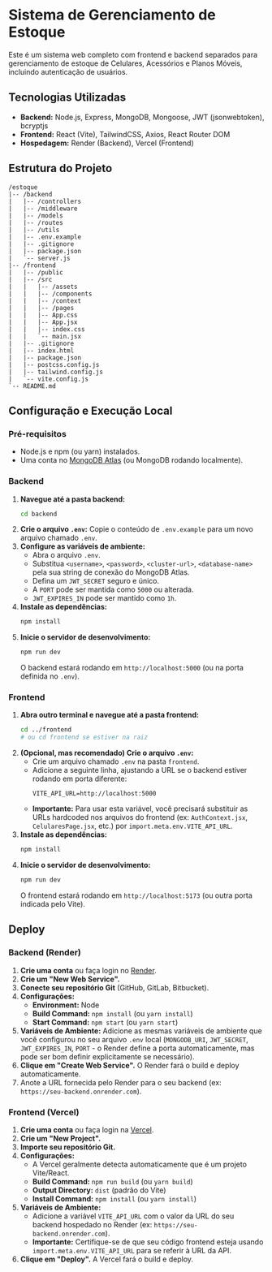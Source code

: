# Sistema de Gerenciamento de Estoque

Este é um sistema web completo com frontend e backend separados para gerenciamento de estoque de Celulares, Acessórios e Planos Móveis, incluindo autenticação de usuários.

## Tecnologias Utilizadas

*   **Backend:** Node.js, Express, MongoDB, Mongoose, JWT (jsonwebtoken), bcryptjs
*   **Frontend:** React (Vite), TailwindCSS, Axios, React Router DOM
*   **Hospedagem:** Render (Backend), Vercel (Frontend)

## Estrutura do Projeto

```
/estoque
|-- /backend
|   |-- /controllers
|   |-- /middleware
|   |-- /models
|   |-- /routes
|   |-- /utils
|   |-- .env.example
|   |-- .gitignore
|   |-- package.json
|   `-- server.js
|-- /frontend
|   |-- /public
|   |-- /src
|   |   |-- /assets
|   |   |-- /components
|   |   |-- /context
|   |   |-- /pages
|   |   |-- App.css
|   |   |-- App.jsx
|   |   |-- index.css
|   |   `-- main.jsx
|   |-- .gitignore
|   |-- index.html
|   |-- package.json
|   |-- postcss.config.js
|   |-- tailwind.config.js
|   `-- vite.config.js
`-- README.md
```

## Configuração e Execução Local

### Pré-requisitos

*   Node.js e npm (ou yarn) instalados.
*   Uma conta no [MongoDB Atlas](https://www.mongodb.com/cloud/atlas) (ou MongoDB rodando localmente).

### Backend

1.  **Navegue até a pasta backend:**
    ```bash
    cd backend
    ```
2.  **Crie o arquivo `.env`:** Copie o conteúdo de `.env.example` para um novo arquivo chamado `.env`.
3.  **Configure as variáveis de ambiente:**
    *   Abra o arquivo `.env`.
    *   Substitua `<username>`, `<password>`, `<cluster-url>`, `<database-name>` pela sua string de conexão do MongoDB Atlas.
    *   Defina um `JWT_SECRET` seguro e único.
    *   A `PORT` pode ser mantida como `5000` ou alterada.
    *   `JWT_EXPIRES_IN` pode ser mantido como `1h`.
4.  **Instale as dependências:**
    ```bash
    npm install
    ```
5.  **Inicie o servidor de desenvolvimento:**
    ```bash
    npm run dev
    ```
    O backend estará rodando em `http://localhost:5000` (ou na porta definida no `.env`).

### Frontend

1.  **Abra outro terminal e navegue até a pasta frontend:**
    ```bash
    cd ../frontend
    # ou cd frontend se estiver na raiz
    ```
2.  **(Opcional, mas recomendado) Crie o arquivo `.env`:**
    *   Crie um arquivo chamado `.env` na pasta `frontend`.
    *   Adicione a seguinte linha, ajustando a URL se o backend estiver rodando em porta diferente:
        ```
        VITE_API_URL=http://localhost:5000
        ```
    *   **Importante:** Para usar esta variável, você precisará substituir as URLs hardcoded nos arquivos do frontend (ex: `AuthContext.jsx`, `CelularesPage.jsx`, etc.) por `import.meta.env.VITE_API_URL`.
3.  **Instale as dependências:**
    ```bash
    npm install
    ```
4.  **Inicie o servidor de desenvolvimento:**
    ```bash
    npm run dev
    ```
    O frontend estará rodando em `http://localhost:5173` (ou outra porta indicada pelo Vite).

## Deploy

### Backend (Render)

1.  **Crie uma conta** ou faça login no [Render](https://render.com/).
2.  **Crie um "New Web Service".**
3.  **Conecte seu repositório Git** (GitHub, GitLab, Bitbucket).
4.  **Configurações:**
    *   **Environment:** Node
    *   **Build Command:** `npm install` (ou `yarn install`)
    *   **Start Command:** `npm start` (ou `yarn start`)
5.  **Variáveis de Ambiente:** Adicione as mesmas variáveis de ambiente que você configurou no seu arquivo `.env` local (`MONGODB_URI`, `JWT_SECRET`, `JWT_EXPIRES_IN`, `PORT` - o Render define a porta automaticamente, mas pode ser bom definir explicitamente se necessário).
6.  **Clique em "Create Web Service".** O Render fará o build e deploy automaticamente.
7.  Anote a URL fornecida pelo Render para o seu backend (ex: `https://seu-backend.onrender.com`).

### Frontend (Vercel)

1.  **Crie uma conta** ou faça login na [Vercel](https://vercel.com/).
2.  **Crie um "New Project".**
3.  **Importe seu repositório Git.**
4.  **Configurações:**
    *   A Vercel geralmente detecta automaticamente que é um projeto Vite/React.
    *   **Build Command:** `npm run build` (ou `yarn build`)
    *   **Output Directory:** `dist` (padrão do Vite)
    *   **Install Command:** `npm install` (ou `yarn install`)
5.  **Variáveis de Ambiente:**
    *   Adicione a variável `VITE_API_URL` com o valor da URL do seu backend hospedado no Render (ex: `https://seu-backend.onrender.com`).
    *   **Importante:** Certifique-se de que seu código frontend esteja usando `import.meta.env.VITE_API_URL` para se referir à URL da API.
6.  **Clique em "Deploy".** A Vercel fará o build e deploy. 